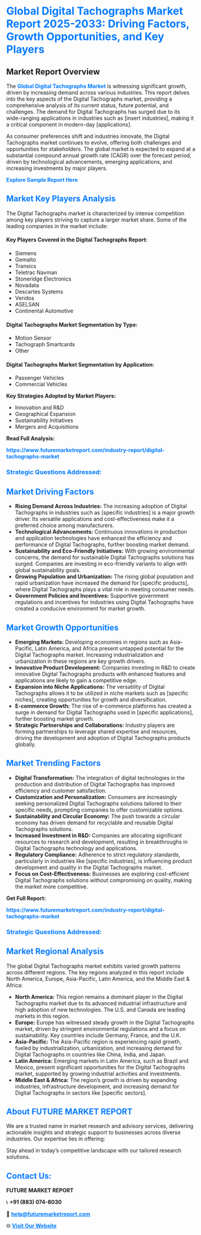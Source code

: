 <h1 style="color: #007BFF;">Global Digital Tachographs Market Report 2025-2033: Driving Factors, Growth Opportunities, and Key Players</h1>

<section id="overview">
<h2>Market Report Overview</h2>
<p>The <a href="https://www.futuremarketreport.com/industry-report/digital-tachographs-market" style="color: #007BFF; text-decoration: none;"><strong>Global Digital Tachographs Market</strong></a> is witnessing significant growth, driven by increasing demand across various industries. This report delves into the key aspects of the Digital Tachographs market, providing a comprehensive analysis of its current status, future potential, and challenges. The demand for Digital Tachographs has surged due to its wide-ranging applications in industries such as [insert industries], making it a critical component in modern-day [applications].</p>
<p>As consumer preferences shift and industries innovate, the Digital Tachographs market continues to evolve, offering both challenges and opportunities for stakeholders. The global market is expected to expand at a substantial compound annual growth rate (CAGR) over the forecast period, driven by technological advancements, emerging applications, and increasing investments by major players.</p>
</section>

<section id="overview">
<p><a href="https://www.futuremarketreport.com/request-sample/reportId=59515" style="color: #007BFF; text-decoration: none;"><strong>Explore Sample Report Here</strong></a></p>
</section>

<section id="key-players">
<h2 style="color: #007BFF;">Market Key Players Analysis</h2>
<p>The Digital Tachographs market is characterized by intense competition among key players striving to capture a larger market share. Some of the leading companies in the market include:</p>
<h4>Key Players Covered in the Digital Tachographs Report:</h4>
<ul><li>Siemens</li><li>Gemalto</li><li>Transics</li><li>Teletrac Navman</li><li>Stoneridge Electronics</li><li>Novadata</li><li>Descartes Systems</li><li>Veridos</li><li>ASELSAN</li><li>Continental Automotive</li></ul>
<h4>Digital Tachographs Market Segmentation by Type:</h4>
<ul><li>Motion Sensor</li><li>Tachograph Smartcards</li><li>Other</li></ul>

<h4>Digital Tachographs Market Segmentation by Application:</h4>
<ul><li>Passenger Vehicles</li><li>Commercial Vehicles</li></ul>
<p><strong>Key Strategies Adopted by Market Players:</strong></p>
<ul>
<li>Innovation and R&D</li>
<li>Geographical Expansion</li>
<li>Sustainability Initiatives</li>
<li>Mergers and Acquisitions</li>
</ul>
</section>

<section>
<p><strong>Read Full Analysis: </strong></p><a href="https://www.futuremarketreport.com/industry-report/digital-tachographs-market" style="color: #007BFF; text-decoration: none;"><strong>https://www.futuremarketreport.com/industry-report/digital-tachographs-market</strong></a>
<h3 style="color: #007BFF;">Strategic Questions Addressed:</h3>
</section>

<section id="driving-factors">
<h2 style="color: #007BFF;">Market Driving Factors</h2>
<ul>
<li><strong>Rising Demand Across Industries:</strong> The increasing adoption of Digital Tachographs in industries such as [specific industries] is a major growth driver. Its versatile applications and cost-effectiveness make it a preferred choice among manufacturers.</li>
<li><strong>Technological Advancements:</strong> Continuous innovations in production and application technologies have enhanced the efficiency and performance of Digital Tachographs, further boosting market demand.</li>
<li><strong>Sustainability and Eco-Friendly Initiatives:</strong> With growing environmental concerns, the demand for sustainable Digital Tachographs solutions has surged. Companies are investing in eco-friendly variants to align with global sustainability goals.</li>
<li><strong>Growing Population and Urbanization:</strong> The rising global population and rapid urbanization have increased the demand for [specific products], where Digital Tachographs plays a vital role in meeting consumer needs.</li>
<li><strong>Government Policies and Incentives:</strong> Supportive government regulations and incentives for industries using Digital Tachographs have created a conducive environment for market growth.</li>
</ul>
</section>

<section id="growth-opportunities">
<h2 style="color: #007BFF;">Market Growth Opportunities</h2>
<ul>
<li><strong>Emerging Markets:</strong> Developing economies in regions such as Asia-Pacific, Latin America, and Africa present untapped potential for the Digital Tachographs market. Increasing industrialization and urbanization in these regions are key growth drivers.</li>
<li><strong>Innovative Product Development:</strong> Companies investing in R&D to create innovative Digital Tachographs products with enhanced features and applications are likely to gain a competitive edge.</li>
<li><strong>Expansion into Niche Applications:</strong> The versatility of Digital Tachographs allows it to be utilized in niche markets such as [specific niches], creating opportunities for growth and diversification.</li>
<li><strong>E-commerce Growth:</strong> The rise of e-commerce platforms has created a surge in demand for Digital Tachographs used in [specific applications], further boosting market growth.</li>
<li><strong>Strategic Partnerships and Collaborations:</strong> Industry players are forming partnerships to leverage shared expertise and resources, driving the development and adoption of Digital Tachographs products globally.</li>
</ul>
</section>

<section id="trending-factors">
<h2 style="color: #007BFF;">Market Trending Factors</h2>
<ul>
<li><strong>Digital Transformation:</strong> The integration of digital technologies in the production and distribution of Digital Tachographs has improved efficiency and customer satisfaction.</li>
<li><strong>Customization and Personalization:</strong> Consumers are increasingly seeking personalized Digital Tachographs solutions tailored to their specific needs, prompting companies to offer customizable options.</li>
<li><strong>Sustainability and Circular Economy:</strong> The push towards a circular economy has driven demand for recyclable and reusable Digital Tachographs solutions.</li>
<li><strong>Increased Investment in R&D:</strong> Companies are allocating significant resources to research and development, resulting in breakthroughs in Digital Tachographs technology and applications.</li>
<li><strong>Regulatory Compliance:</strong> Adherence to strict regulatory standards, particularly in industries like [specific industries], is influencing product development and quality in the Digital Tachographs market.</li>
<li><strong>Focus on Cost-Effectiveness:</strong> Businesses are exploring cost-efficient Digital Tachographs solutions without compromising on quality, making the market more competitive.</li>
</ul>
</section>

<section>
<p><strong>Get Full Report: </strong></p><a href="https://www.futuremarketreport.com/industry-report/digital-tachographs-market" style="color: #007BFF; text-decoration: none;"><strong>https://www.futuremarketreport.com/industry-report/digital-tachographs-market</strong></a>
<h3 style="color: #007BFF;">Strategic Questions Addressed:</h3>
</section>


<section id="regional-analysis">
<h2 style="color: #007BFF;">Market Regional Analysis</h2>
<p>The global Digital Tachographs market exhibits varied growth patterns across different regions. The key regions analyzed in this report include North America, Europe, Asia-Pacific, Latin America, and the Middle East & Africa:</p>
<ul>
<li><strong>North America:</strong> This region remains a dominant player in the Digital Tachographs market due to its advanced industrial infrastructure and high adoption of new technologies. The U.S. and Canada are leading markets in this region.</li>
<li><strong>Europe:</strong> Europe has witnessed steady growth in the Digital Tachographs market, driven by stringent environmental regulations and a focus on sustainability. Key countries include Germany, France, and the U.K.</li>
<li><strong>Asia-Pacific:</strong> The Asia-Pacific region is experiencing rapid growth, fueled by industrialization, urbanization, and increasing demand for Digital Tachographs in countries like China, India, and Japan.</li>
<li><strong>Latin America:</strong> Emerging markets in Latin America, such as Brazil and Mexico, present significant opportunities for the Digital Tachographs market, supported by growing industrial activities and investments.</li>
<li><strong>Middle East & Africa:</strong> The region’s growth is driven by expanding industries, infrastructure development, and increasing demand for Digital Tachographs in sectors like [specific sectors].</li>
</ul>
</section>

<footer>
<h2 style="color: #007BFF;">About FUTURE MARKET REPORT</h2>
<p>We are a trusted name in market research and advisory services, delivering actionable insights and strategic support to businesses across diverse industries. Our expertise lies in offering:</p>

<p>Stay ahead in today’s competitive landscape with our tailored research solutions.</p>

<h2 style="color: #007BFF;">Contact Us:</h2>
<p><strong>FUTURE MARKET REPORT</strong></p>
<p>📞 <strong>+91 (883) 074-8030</strong></p>
<p>📧 <strong><a href="mailto:help@futuremarketreport.com" style="color: #007BFF;">help@futuremarketreport.com</a></strong></p>
<p>🌐 <strong><a href="https://www.futuremarketreport.com/" style="color: #007BFF;">Visit Our Website</a></strong></p>
</footer>